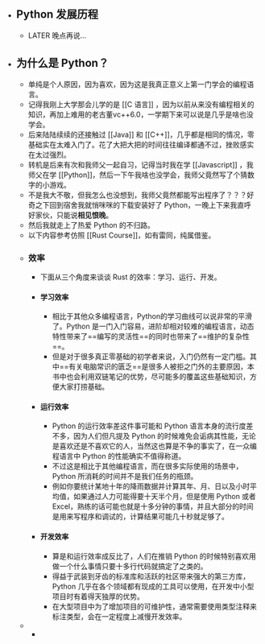 - ## Python 发展历程
	- LATER 晚点再说...
- ## 为什么是 Python？
	- 单纯是个人原因，因为喜欢，因为这是我真正意义上第一门学会的编程语言。
	- 记得我刚上大学那会儿学的是 [[C 语言]] ，因为以前从来没有编程相关的知识，再加上难用的老古董vc++6.0，一学期下来可以说是几乎是啥也没学会。
	- 后来陆陆续续的还接触过 [[Java]] 和 [[C++]]，几乎都是相同的情况，零基础实在太难入门了。花了大把大把的时间往往编译都通不过，挫败感实在太过强烈。
	- 转机是后来有次和我师父一起自习，记得当时我在学 [[Javascript]] ，我师父在学 [[Python]]，然后一下午我啥也没学会，我师父竟然写了个猜数字的小游戏。
	- 不是我大不敬，但我怎么也没想到，我师父竟然都能写出程序了？？？好奇之下回到宿舍我就悄咪咪的下载安装好了 Python，一晚上下来我直呼好家伙，只能说**相见恨晚**。
	- 然后我就走上了热爱 Python 的不归路。
	- 以下内容参考仿照 [[Rust Course]]，如有雷同，纯属借鉴。
	- ### 效率
		- 下面从三个角度来谈谈 Rust 的效率：学习、运行、开发。
		- #### 学习效率
			- 相比于其他众多编程语言，Python的学习曲线可以说非常的平滑了。Python 是一门入门容易，进阶却相对较难的编程语言，动态特性带来了==编写的灵活性==的同时也带来了==维护的复杂性==。
			- 但是对于很多真正零基础的初学者来说，入门仍然有一定门槛。其中==有关电脑常识的匮乏==是很多人被拒之门外的主要原因，本书中也会利用双链笔记的优势，尽可能多的覆盖这些基础知识，方便大家打捞基础。
		- #### 运行效率
			- Python 的运行效率差这件事可能和 Python 语言本身的流行度差不多，因为人们但凡提及 Python 的时候难免会诟病其性能，无论是喜欢还是不喜欢它的人，当然这也算是不争的事实了，在一众编程语言中 Python 的性能确实不值得称道。
			- 不过这是相比于其他编程语言，而在很多实际使用的场景中，Python 所消耗的时间并不是我们任务的瓶颈。
			- 例如你要统计某地十年的降雨数据并计算其年、月、日以及小时平均值，如果通过人力可能得要十天半个月，但是使用 Python 或者 Excel，熟练的话可能也就是十多分钟的事情，并且大部分的时间是用来写程序和调试的，计算结果可能几十秒就足够了。
		- #### 开发效率
			- 算是和运行效率成反比了，人们在推销 Python 的时候特别喜欢用做一个什么事情只要十多行代码就搞定了之类的。
			- 得益于武装到牙齿的标准库和活跃的社区带来强大的第三方库，Python 几乎在各个领域都有现成的工具可以使用，在开发中小型项目时有着得天独厚的优势。
			- 在大型项目中为了增加项目的可维护性，通常需要使用类型注释来标注类型，会在一定程度上减慢开发效率。
	-
		-